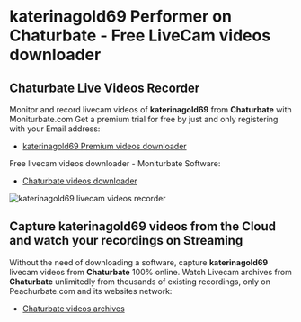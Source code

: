# katerinagold69 Performer on Chaturbate - Free LiveCam videos downloader

## Chaturbate Live Videos Recorder

Monitor and record livecam videos of **katerinagold69** from **Chaturbate** with Moniturbate.com
Get a premium trial for free by just and only registering with your Email address:
* [katerinagold69 Premium videos downloader](https://moniturbate.com/request-demo-licence-key.html)

Free livecam videos downloader - Moniturbate Software:
* [Chaturbate videos downloader](https://moniturbate.com/moniturbate-download-software.html)

![katerinagold69 livecam videos recorder](https://peachurnet.com/templates/moniturbate-software.png)


## Capture katerinagold69 videos from the Cloud and watch your recordings on Streaming

Without the need of downloading a software, capture **katerinagold69** livecam videos from **Chaturbate** 100% online.
Watch Livecam archives from **Chaturbate** unlimitedly from thousands of existing recordings, only on Peachurbate.com and its websites network:
* [Chaturbate videos archives](https://peachurnet.com/)
